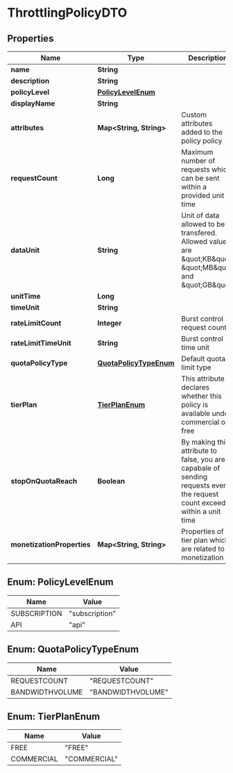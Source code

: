 

# ThrottlingPolicyDTO

## Properties

Name | Type | Description | Notes
------------ | ------------- | ------------- | -------------
**name** | **String** |  | 
**description** | **String** |  |  [optional]
**policyLevel** | [**PolicyLevelEnum**](#PolicyLevelEnum) |  |  [optional]
**displayName** | **String** |  |  [optional]
**attributes** | **Map&lt;String, String&gt;** | Custom attributes added to the policy policy  |  [optional]
**requestCount** | **Long** | Maximum number of requests which can be sent within a provided unit time  | 
**dataUnit** | **String** | Unit of data allowed to be transfered. Allowed values are \&quot;KB\&quot;, \&quot;MB\&quot; and \&quot;GB\&quot;  |  [optional]
**unitTime** | **Long** |  | 
**timeUnit** | **String** |  |  [optional]
**rateLimitCount** | **Integer** | Burst control request count |  [optional]
**rateLimitTimeUnit** | **String** | Burst control time unit |  [optional]
**quotaPolicyType** | [**QuotaPolicyTypeEnum**](#QuotaPolicyTypeEnum) | Default quota limit type |  [optional]
**tierPlan** | [**TierPlanEnum**](#TierPlanEnum) | This attribute declares whether this policy is available under commercial or free  | 
**stopOnQuotaReach** | **Boolean** | By making this attribute to false, you are capabale of sending requests even if the request count exceeded within a unit time  | 
**monetizationProperties** | **Map&lt;String, String&gt;** | Properties of a tier plan which are related to monetization |  [optional]



## Enum: PolicyLevelEnum

Name | Value
---- | -----
SUBSCRIPTION | &quot;subscription&quot;
API | &quot;api&quot;



## Enum: QuotaPolicyTypeEnum

Name | Value
---- | -----
REQUESTCOUNT | &quot;REQUESTCOUNT&quot;
BANDWIDTHVOLUME | &quot;BANDWIDTHVOLUME&quot;



## Enum: TierPlanEnum

Name | Value
---- | -----
FREE | &quot;FREE&quot;
COMMERCIAL | &quot;COMMERCIAL&quot;



